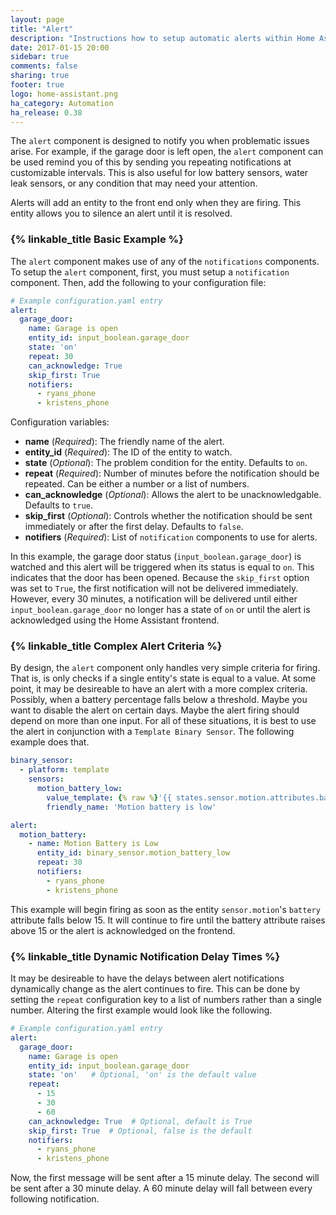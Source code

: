```yaml
---
layout: page
title: "Alert"
description: "Instructions how to setup automatic alerts within Home Assistant."
date: 2017-01-15 20:00
sidebar: true
comments: false
sharing: true
footer: true
logo: home-assistant.png
ha_category: Automation
ha_release: 0.38
---
```


The `alert` component is designed to notify you when problematic issues arise. For example, if the garage door is left open, the `alert` component can be used remind you of this by sending you repeating notifications at customizable intervals. This is also useful for low battery sensors, water leak sensors, or any condition that may need your attention.

Alerts will add an entity to the front end only when they are firing. This entity allows you to silence an alert until it is resolved.

### {% linkable_title Basic Example %}

The `alert` component makes use of any of the `notifications` components. To setup the `alert` component, first, you must setup a `notification` component. Then, add the following to your configuration file:

```yaml
# Example configuration.yaml entry
alert:
  garage_door:
    name: Garage is open
    entity_id: input_boolean.garage_door
    state: 'on'
    repeat: 30
    can_acknowledge: True
    skip_first: True
    notifiers:
      - ryans_phone
      - kristens_phone
```
Configuration variables:

- **name** (*Required*): The friendly name of the alert.
- **entity_id** (*Required*): The ID of the entity to watch.
- **state** (*Optional*): The problem condition for the entity. Defaults to `on`.
- **repeat** (*Required*): Number of minutes before the notification should be repeated. Can be either a number or a list of numbers.
- **can_acknowledge** (*Optional*): Allows the alert to be unacknowledgable. Defaults to `true`.
- **skip_first** (*Optional*): Controls whether the notification should be sent immediately or after the first delay. Defaults to `false`.
- **notifiers** (*Required*): List of `notification` components to use for alerts.

In this example, the garage door status (`input_boolean.garage_door`) is watched and this alert will be triggered when its status is equal to `on`. This indicates that the door has been opened. Because the `skip_first` option was set to `True`, the first notification will not be delivered immediately. However, every 30 minutes, a notification will be delivered until either `input_boolean.garage_door` no longer has a state of `on` or until the alert is acknowledged using the Home Assistant frontend.

### {% linkable_title Complex Alert Criteria %}

By design, the `alert` component only handles very simple criteria for firing. That is, is only checks if a single entity's state is equal to a value. At some point, it may be desireable to have an alert with a more complex criteria. Possibly, when a battery percentage falls below a threshold. Maybe you want to disable the alert on certain days. Maybe the alert firing should depend on more than one input. For all of these situations, it is best to use the alert in conjunction with a `Template Binary Sensor`. The following example does that.

```yaml
binary_sensor:
  - platform: template
    sensors:
      motion_battery_low:
        value_template: {% raw %}'{{ states.sensor.motion.attributes.battery < 15 }}'{% endraw %}
        friendly_name: 'Motion battery is low'

alert:
  motion_battery:
    - name: Motion Battery is Low
      entity_id: binary_sensor.motion_battery_low
      repeat: 30
      notifiers:
        - ryans_phone
        - kristens_phone
```

This example will begin firing as soon as the entity `sensor.motion`'s `battery` attribute falls below 15. It will continue to fire until the battery attribute raises above 15 or the alert is acknowledged on the frontend.

### {% linkable_title Dynamic Notification Delay Times %}

It may be desireable to have the delays between alert notifications dynamically change as the alert continues to fire. This can be done by setting the `repeat` configuration key to a list of numbers rather than a single number. Altering the first example would look like the following.

```yaml
# Example configuration.yaml entry
alert:
  garage_door:
    name: Garage is open
    entity_id: input_boolean.garage_door
    state: 'on'   # Optional, 'on' is the default value
    repeat:
      - 15
      - 30
      - 60
    can_acknowledge: True  # Optional, default is True
    skip_first: True  # Optional, false is the default
    notifiers:
      - ryans_phone
      - kristens_phone
```

Now, the first message will be sent after a 15 minute delay. The second will be sent after a 30 minute delay. A 60 minute delay will fall between every following notification.
